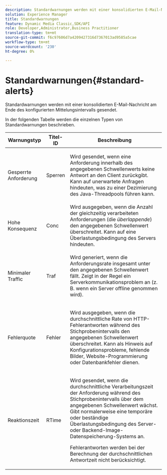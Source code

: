 ```yaml
---
description: Standardwarnungen werden mit einer konsolidierten E-Mail-Nachricht am Ende des konfigurierten Mittelungsintervalls gesendet.
solution: Experience Manager
title: Standardwarnungen
feature: Dynamic Media Classic,SDK/API
role: Developer,Administrator,Business Practitioner
translation-type: tm+mt
source-git-commit: f6c97606d7a4209427316d7367013ad9585a5cae
workflow-type: tm+mt
source-wordcount: '230'
ht-degree: 0%

---
```



# Standardwarnungen{#standard-alerts}

Standardwarnungen werden mit einer konsolidierten E-Mail-Nachricht am Ende des konfigurierten Mittelungsintervalls gesendet.

In der folgenden Tabelle werden die einzelnen Typen von Standardwarnungen beschrieben.

<table id="table_02611F1B920E48A6973BFA969CA564EB"> 
 <thead> 
  <tr> 
   <th class="entry"> <b>Warnungstyp</b> </th> 
   <th class="entry"> <b>Titel-ID</b> </th> 
   <th class="entry"> <b>Beschreibung</b> </th> 
  </tr> 
 </thead>
 <tbody> 
  <tr> 
   <td> <p>Gesperrte Anforderung </p> </td> 
   <td> <p>Sperren </p> </td> 
   <td> <p>Wird gesendet, wenn eine Anforderung innerhalb des angegebenen Schwellenwerts keine Antwort an den Client zurückgibt. Kann auf unerwartete Anfragen hindeuten, was zu einer Dezimierung des Java-Threadpools führen kann. </p> </td> 
  </tr> 
  <tr> 
   <td> <p>Hohe Konsequenz </p> </td> 
   <td> <p>Conc </p> </td> 
   <td> Wird ausgegeben, wenn die Anzahl der gleichzeitig verarbeiteten Anforderungen (die <i>überlappende</i>) den angegebenen Schwellenwert überschreitet. Kann auf eine Überlastungsbedingung des Servers hindeuten. </td> 
  </tr> 
  <tr> 
   <td> <p>Minimaler Traffic </p> </td> 
   <td> <p>Traf </p> </td> 
   <td> <p>Wird generiert, wenn die Anforderungsrate insgesamt unter den angegebenen Schwellenwert fällt. Zeigt in der Regel ein Serverkommunikationsproblem an (z. B. wenn ein Server offline genommen wird). </p> </td> 
  </tr> 
  <tr> 
   <td> <p>Fehlerquote </p> </td> 
   <td> <p>Fehler </p> </td> 
   <td> <p>Wird ausgegeben, wenn die durchschnittliche Rate von HTTP-Fehlerantworten während des Stichprobenintervalls den angegebenen Schwellenwert überschreitet. Kann als Hinweis auf Konfigurationsprobleme, fehlende Bilder, Website-Programmierung oder Datenbankfehler dienen. </p> </td> 
  </tr> 
  <tr> 
   <td> <p>Reaktionszeit </p> </td> 
   <td> <p>RTime </p> </td> 
   <td> <p>Wird gesendet, wenn die durchschnittliche Verarbeitungszeit der Anforderung während des Stichprobenintervalls über dem angegebenen Schwellenwert wächst. Gibt normalerweise eine temporäre oder beständige Überlastungsbedingung des Server- oder Backend-Image-Datenspeicherung-Systems an. </p> <p>Fehlerantworten werden bei der Berechnung der durchschnittlichen Antwortzeit nicht berücksichtigt. </p> </td> 
  </tr> 
 </tbody> 
</table>

